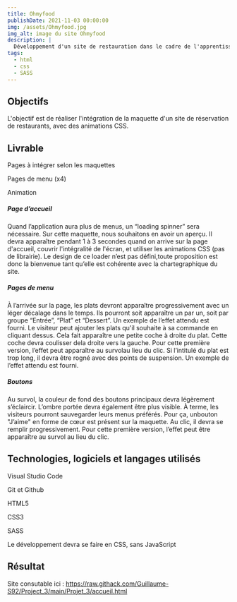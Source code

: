 ```yaml
---
title: Ohmyfood
publishDate: 2021-11-03 00:00:00
img: /assets/Ohmyfood.jpg
img_alt: image du site Ohmyfood
description: |
  Développement d'un site de restauration dans le cadre de l'apprentissage de SASS et des animations.
tags:
  - html
  - css
  - SASS
---
```

## Objectifs

L'objectif est de réaliser l'intégration de la maquette d'un site de réservation de restaurants, avec des animations CSS.

## Livrable

Pages à intégrer selon les maquettes

Pages de menu (x4)

Animation

##### Page d’accueil

Quand l’application aura plus de menus, un “loading spinner” sera nécessaire. Sur cette maquette, nous souhaitons en avoir un aperçu. Il devra apparaître pendant 1 à 3 secondes quand on arrive sur la page d'accueil, couvrir l'intégralité de l'écran, et utiliser les animations CSS (pas de librairie). Le design de ce loader n’est pas défini,toute proposition est donc la bienvenue tant qu’elle est cohérente avec la chartegraphique du site.

##### Pages de menu

À l’arrivée sur la page, les plats devront apparaître progressivement avec un léger décalage dans le temps. Ils pourront soit apparaître un par un, soit par groupe “Entrée”, “Plat” et “Dessert”. Un exemple de l’effet attendu est fourni. Le visiteur peut ajouter les plats qu'il souhaite à sa commande en cliquant dessus. Cela fait apparaître une petite coche à droite du plat. Cette coche devra coulisser dela droite vers la gauche. Pour cette première version, l’effet peut apparaître au survolau lieu du clic. Si l’intitulé du plat est trop long, il devra être rogné avec des points de suspension. Un exemple de l’effet attendu est fourni.

##### Boutons

Au survol, la couleur de fond des boutons principaux devra légèrement s’éclaircir. L’ombre portée devra également être plus visible. À terme, les visiteurs pourront sauvegarder leurs menus préférés. Pour ça, unbouton "J’aime" en forme de cœur est présent sur la maquette. Au clic, il devra se remplir progressivement. Pour cette première version, l’effet peut être apparaître au survol au lieu du clic.

## Technologies, logiciels et langages utilisés


Visual Studio Code


Git et Github


HTML5


CSS3


SASS


Le développement devra se faire en CSS, sans JavaScript

## Résultat

Site consutable ici : https://raw.githack.com/Guillaume-S92/Project_3/main/Projet_3/accueil.html
